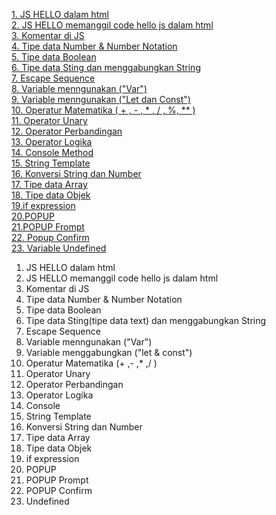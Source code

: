 <a href="1.html">1. JS HELLO dalam html</a><br>
                <a href="2.html">2. JS HELLO memanggil code hello js dalam html</a><br>
                <a href="3.html">3. Komentar di JS</a><br>
                <a href="4.html">4. Tipe data Number & Number Notation</a><br>
                <a href="5.html">5. Tipe data Boolean</a><br>
                <a href="6.html">6. Tipe data Sting dan menggabungkan String</a><br>
                <a href="7.html">7. Escape Sequence</a><br>
                <a href="8.html">8. Variable menngunakan ("Var")</a><br>
                <a href="9.html">9. Variable menngunakan ("Let dan Const")</a><br>
                <a href="10.html">10. Operatur Matematika ( + , - , * , / , %, ** )</a><br>
                <a href="11.html">11.  Operator Unary</a><br>
                <a href="12.html">12. Operator Perbandingan</a><br>
                <a href="13.html">13. Operator Logika</a><br>
                <a href="14.html">14. Console Method</a><br>
                <a href="15.html">15. String Template</a><br>
                <a href="16.html">16. Konversi String dan Number</a><br>
                <a href="17.html">17. Tipe data Array</a><br>
                <a href="18.html">18. Tipe data Objek</a><br>
                <a href="19.html">19.if expression</a><br>
                <a href="20.html">20.POPUP</a><br>
                <a href="21.html">21.POPUP Frompt</a><br>
                <a href="22.html">22. Popup Confirm</a><br>
                <a href="23.html">23. Variable Undefined</a><br>
                
1. JS HELLO dalam html 
2. JS HELLO memanggil code hello js dalam html
3. Komentar di JS
4. Tipe data Number & Number Notation
5. Tipe data Boolean
6. Tipe data Sting(tipe data text) dan menggabungkan String
7. Escape Sequence
8. Variable menngunakan ("Var")
9. Variable menggabungkan ("let & const")
10. Operatur Matematika (+ ,- ,\* ,/ )
11. Operator Unary
12. Operator Perbandingan
13. Operator Logika
14. Console
15. String Template
16. Konversi String dan Number
17. Tipe data Array
18. Tipe data Objek
19. if expression
20. POPUP
21. POPUP Prompt
22. POPUP Confirm
23. Undefined 